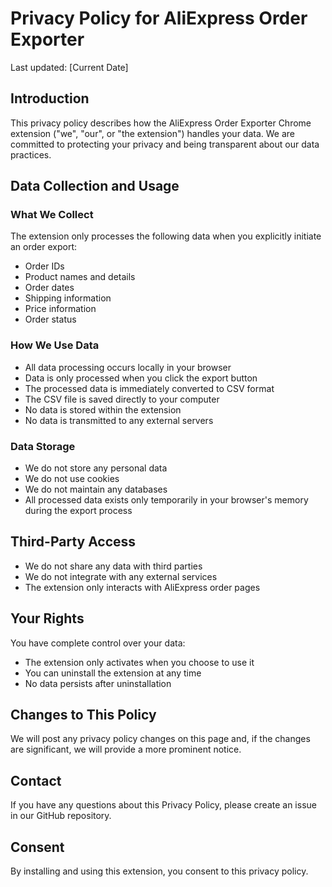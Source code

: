 # Privacy Policy for AliExpress Order Exporter

Last updated: [Current Date]

## Introduction

This privacy policy describes how the AliExpress Order Exporter Chrome extension ("we", "our", or "the extension") handles your data. We are committed to protecting your privacy and being transparent about our data practices.

## Data Collection and Usage

### What We Collect

The extension only processes the following data when you explicitly initiate an order export:

- Order IDs
- Product names and details
- Order dates
- Shipping information
- Price information
- Order status

### How We Use Data

- All data processing occurs locally in your browser
- Data is only processed when you click the export button
- The processed data is immediately converted to CSV format
- The CSV file is saved directly to your computer
- No data is stored within the extension
- No data is transmitted to any external servers

### Data Storage

- We do not store any personal data
- We do not use cookies
- We do not maintain any databases
- All processed data exists only temporarily in your browser's memory during the export process

## Third-Party Access

- We do not share any data with third parties
- We do not integrate with any external services
- The extension only interacts with AliExpress order pages

## Your Rights

You have complete control over your data:

- The extension only activates when you choose to use it
- You can uninstall the extension at any time
- No data persists after uninstallation

## Changes to This Policy

We will post any privacy policy changes on this page and, if the changes are significant, we will provide a more prominent notice.

## Contact

If you have any questions about this Privacy Policy, please create an issue in our GitHub repository.

## Consent

By installing and using this extension, you consent to this privacy policy. 